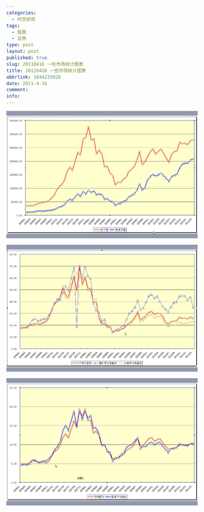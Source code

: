 ```yaml
---
categories:
  - 时空研究
tags:
  - 股票
  - 证券
type: post
layout: post
published: true
slug: 20110416 一些市场统计图表
title: 20110416 一些市场统计图表
abbrlink: 1844233928
date: 2011-4-16
comment:
info:
---
```

![20110416-0](/images/20110416-0.jpeg)

![20110416-1](/images/20110416-1.jpeg)

![20110416-2](/images/20110416-2.jpeg)